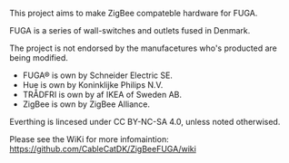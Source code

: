 This project aims to make ZigBee compateble hardware for FUGA.

FUGA is a series of wall-switches and outlets fused in Denmark.

The project is not endorsed by the manufacetures who's producted are being modified.
* FUGA® is own by Schneider Electric SE.
* Hue is own by Koninklijke Philips N.V.
* TRÅDFRI is own by af IKEA of Sweden AB.
* ZigBee is own by ZigBee Alliance.

Everthing is lincesed under CC BY-NC-SA 4.0, unless noted otherwised.

Please see the WiKi for more infomaintion:
https://github.com/CableCatDK/ZigBeeFUGA/wiki

